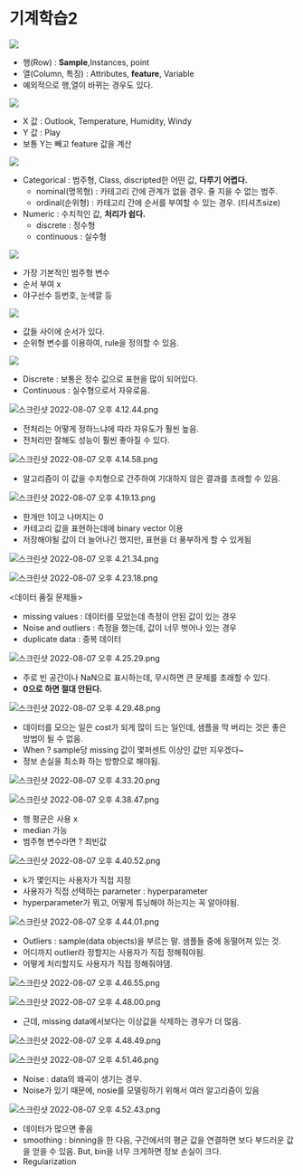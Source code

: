 # 기계학습2

![](../%E1%84%80%E1%85%B5%E1%84%80%E1%85%A8%E1%84%92%E1%85%A1%E1%86%A8%E1%84%89%E1%85%B3%E1%86%B82/%E1%84%80%E1%85%B5%E1%84%80%E1%85%A8%E1%84%92%E1%85%A1%E1%86%A8%E1%84%89%E1%85%B3%E1%86%B82/%E1%84%8B%E1%85%B5%E1%84%86%E1%85%B5%E1%84%8C%E1%85%B51.png)
- 행(Row) : **Sample**,Instances, point
- 열(Column, 특징) :  Attributes, **feature**, Variable
- 예외적으로 행,열이 바뀌는 경우도 있다.

![](../%E1%84%80%E1%85%B5%E1%84%80%E1%85%A8%E1%84%92%E1%85%A1%E1%86%A8%E1%84%89%E1%85%B3%E1%86%B82/%E1%84%80%E1%85%B5%E1%84%80%E1%85%A8%E1%84%92%E1%85%A1%E1%86%A8%E1%84%89%E1%85%B3%E1%86%B82/%E1%84%8B%E1%85%B5%E1%84%86%E1%85%B5%E1%84%8C%E1%85%B52.png)
- X 값 : Outlook, Temperature, Humidity, Windy
- Y 값 : Play
- 보통 Y는 빼고 feature 값을 계산

![](../%E1%84%80%E1%85%B5%E1%84%80%E1%85%A8%E1%84%92%E1%85%A1%E1%86%A8%E1%84%89%E1%85%B3%E1%86%B82/%E1%84%80%E1%85%B5%E1%84%80%E1%85%A8%E1%84%92%E1%85%A1%E1%86%A8%E1%84%89%E1%85%B3%E1%86%B82/%E1%84%8B%E1%85%B5%E1%84%86%E1%85%B5%E1%84%8C%E1%85%B53.png)
- Categorical : 범주형, Class, discripted한 어떤 값, **다루기 어렵다.**
    - nominal(명목형) : 카테고리 간에 관계가 없을 경우. 줄 지을 수 없는 범주.
    - ordinal(순위형) : 카테고리 간에 순서를 부여할 수 있는 경우. (티셔츠size)
- Numeric : 수치적인 값, **처리가 쉽다.**
    - discrete : 정수형
    - continuous : 실수형

![](../%E1%84%80%E1%85%B5%E1%84%80%E1%85%A8%E1%84%92%E1%85%A1%E1%86%A8%E1%84%89%E1%85%B3%E1%86%B82/%E1%84%80%E1%85%B5%E1%84%80%E1%85%A8%E1%84%92%E1%85%A1%E1%86%A8%E1%84%89%E1%85%B3%E1%86%B82/%E1%84%8B%E1%85%B5%E1%84%86%E1%85%B5%E1%84%8C%E1%85%B54.png)
- 가장 기본적인 범주형 변수
- 순서 부여 x
- 야구선수 등번호, 눈색깔 등

![](../%E1%84%80%E1%85%B5%E1%84%80%E1%85%A8%E1%84%92%E1%85%A1%E1%86%A8%E1%84%89%E1%85%B3%E1%86%B82/%E1%84%80%E1%85%B5%E1%84%80%E1%85%A8%E1%84%92%E1%85%A1%E1%86%A8%E1%84%89%E1%85%B3%E1%86%B82/%E1%84%8B%E1%85%B5%E1%84%86%E1%85%B5%E1%84%8C%E1%85%B55.png)
- 값들 사이에 순서가 있다.
- 순위형 변수를 이용하여, rule을 정의할 수 있음.

![](../%E1%84%80%E1%85%B5%E1%84%80%E1%85%A8%E1%84%92%E1%85%A1%E1%86%A8%E1%84%89%E1%85%B3%E1%86%B82/%E1%84%80%E1%85%B5%E1%84%80%E1%85%A8%E1%84%92%E1%85%A1%E1%86%A8%E1%84%89%E1%85%B3%E1%86%B82/%E1%84%8B%E1%85%B5%E1%84%86%E1%85%B5%E1%84%8C%E1%85%B56.png)
- Discrete : 보통은 정수 값으로 표현을 많이 되어있다.
- Continuous : 실수형으로서 자유로움.


![스크린샷 2022-08-07 오후 4.12.44.png](%E1%84%80%E1%85%B5%E1%84%80%E1%85%A8%E1%84%92%E1%85%A1%E1%86%A8%E1%84%89%E1%85%B3%E1%86%B82%2037450d723f644675873e37ee07c3d85d/%25E1%2584%2589%25E1%2585%25B3%25E1%2584%258F%25E1%2585%25B3%25E1%2584%2585%25E1%2585%25B5%25E1%2586%25AB%25E1%2584%2589%25E1%2585%25A3%25E1%2586%25BA_2022-08-07_%25E1%2584%258B%25E1%2585%25A9%25E1%2584%2592%25E1%2585%25AE_4.12.44.png)

- 전처리는 어떻게 정하느냐에 따라 자유도가 훨씬 높음.
- 전처리만 잘해도 성능이 훨씬 좋아질 수 있다.

![스크린샷 2022-08-07 오후 4.14.58.png](%E1%84%80%E1%85%B5%E1%84%80%E1%85%A8%E1%84%92%E1%85%A1%E1%86%A8%E1%84%89%E1%85%B3%E1%86%B82%2037450d723f644675873e37ee07c3d85d/%25E1%2584%2589%25E1%2585%25B3%25E1%2584%258F%25E1%2585%25B3%25E1%2584%2585%25E1%2585%25B5%25E1%2586%25AB%25E1%2584%2589%25E1%2585%25A3%25E1%2586%25BA_2022-08-07_%25E1%2584%258B%25E1%2585%25A9%25E1%2584%2592%25E1%2585%25AE_4.14.58.png)

- 알고리즘이 이 값을 수치형으로 간주하여 기대하지 않은 결과를 초래할 수 있음.

![스크린샷 2022-08-07 오후 4.19.13.png](%E1%84%80%E1%85%B5%E1%84%80%E1%85%A8%E1%84%92%E1%85%A1%E1%86%A8%E1%84%89%E1%85%B3%E1%86%B82%2037450d723f644675873e37ee07c3d85d/%25E1%2584%2589%25E1%2585%25B3%25E1%2584%258F%25E1%2585%25B3%25E1%2584%2585%25E1%2585%25B5%25E1%2586%25AB%25E1%2584%2589%25E1%2585%25A3%25E1%2586%25BA_2022-08-07_%25E1%2584%258B%25E1%2585%25A9%25E1%2584%2592%25E1%2585%25AE_4.19.13.png)

- 한개만 1이고 나머지는 0
- 카테고리 값을 표현하는데에 binary vector 이용
- 저장해야될 값이 더 늘어나긴 했지만, 표현을 더 풍부하게 할 수 있게됨

![스크린샷 2022-08-07 오후 4.21.34.png](%E1%84%80%E1%85%B5%E1%84%80%E1%85%A8%E1%84%92%E1%85%A1%E1%86%A8%E1%84%89%E1%85%B3%E1%86%B82%2037450d723f644675873e37ee07c3d85d/%25E1%2584%2589%25E1%2585%25B3%25E1%2584%258F%25E1%2585%25B3%25E1%2584%2585%25E1%2585%25B5%25E1%2586%25AB%25E1%2584%2589%25E1%2585%25A3%25E1%2586%25BA_2022-08-07_%25E1%2584%258B%25E1%2585%25A9%25E1%2584%2592%25E1%2585%25AE_4.21.34.png)

![스크린샷 2022-08-07 오후 4.23.18.png](%E1%84%80%E1%85%B5%E1%84%80%E1%85%A8%E1%84%92%E1%85%A1%E1%86%A8%E1%84%89%E1%85%B3%E1%86%B82%2037450d723f644675873e37ee07c3d85d/%25E1%2584%2589%25E1%2585%25B3%25E1%2584%258F%25E1%2585%25B3%25E1%2584%2585%25E1%2585%25B5%25E1%2586%25AB%25E1%2584%2589%25E1%2585%25A3%25E1%2586%25BA_2022-08-07_%25E1%2584%258B%25E1%2585%25A9%25E1%2584%2592%25E1%2585%25AE_4.23.18.png)

<데이터 품질 문제들>

- missing values : 데이터를 모았는데 측정이 안된 값이 있는 경우
- Noise and outliers : 측정을 했는데, 값이 너무 벗어나 있는 경우
- duplicate data : 중복 데이터

![스크린샷 2022-08-07 오후 4.25.29.png](%E1%84%80%E1%85%B5%E1%84%80%E1%85%A8%E1%84%92%E1%85%A1%E1%86%A8%E1%84%89%E1%85%B3%E1%86%B82%2037450d723f644675873e37ee07c3d85d/%25E1%2584%2589%25E1%2585%25B3%25E1%2584%258F%25E1%2585%25B3%25E1%2584%2585%25E1%2585%25B5%25E1%2586%25AB%25E1%2584%2589%25E1%2585%25A3%25E1%2586%25BA_2022-08-07_%25E1%2584%258B%25E1%2585%25A9%25E1%2584%2592%25E1%2585%25AE_4.25.29.png)

- 주로 빈 공간이나 NaN으로 표시하는데, 무시하면 큰 문제를 초래할 수 있다.
- **0으로 하면 절대 안된다.**

![스크린샷 2022-08-07 오후 4.29.48.png](%E1%84%80%E1%85%B5%E1%84%80%E1%85%A8%E1%84%92%E1%85%A1%E1%86%A8%E1%84%89%E1%85%B3%E1%86%B82%2037450d723f644675873e37ee07c3d85d/%25E1%2584%2589%25E1%2585%25B3%25E1%2584%258F%25E1%2585%25B3%25E1%2584%2585%25E1%2585%25B5%25E1%2586%25AB%25E1%2584%2589%25E1%2585%25A3%25E1%2586%25BA_2022-08-07_%25E1%2584%258B%25E1%2585%25A9%25E1%2584%2592%25E1%2585%25AE_4.29.48.png)

- 데이터를 모으는 일은 cost가 되게 많이 드는 일인데, 샘플을 막 버리는 것은 좋은 방법이 될 수 없음.
- When ? sample당 missing 값이 몇퍼센트 이상인 값만 지우겠다~
- 정보 손실을 최소화 하는 방향으로 해야됨.

![스크린샷 2022-08-07 오후 4.33.20.png](%E1%84%80%E1%85%B5%E1%84%80%E1%85%A8%E1%84%92%E1%85%A1%E1%86%A8%E1%84%89%E1%85%B3%E1%86%B82%2037450d723f644675873e37ee07c3d85d/%25E1%2584%2589%25E1%2585%25B3%25E1%2584%258F%25E1%2585%25B3%25E1%2584%2585%25E1%2585%25B5%25E1%2586%25AB%25E1%2584%2589%25E1%2585%25A3%25E1%2586%25BA_2022-08-07_%25E1%2584%258B%25E1%2585%25A9%25E1%2584%2592%25E1%2585%25AE_4.33.20.png)

![스크린샷 2022-08-07 오후 4.38.47.png](%E1%84%80%E1%85%B5%E1%84%80%E1%85%A8%E1%84%92%E1%85%A1%E1%86%A8%E1%84%89%E1%85%B3%E1%86%B82%2037450d723f644675873e37ee07c3d85d/%25E1%2584%2589%25E1%2585%25B3%25E1%2584%258F%25E1%2585%25B3%25E1%2584%2585%25E1%2585%25B5%25E1%2586%25AB%25E1%2584%2589%25E1%2585%25A3%25E1%2586%25BA_2022-08-07_%25E1%2584%258B%25E1%2585%25A9%25E1%2584%2592%25E1%2585%25AE_4.38.47.png)

- 행 평균은 사용 x
- median 가능
- 범주형 변수라면 ? 최빈값

![스크린샷 2022-08-07 오후 4.40.52.png](%E1%84%80%E1%85%B5%E1%84%80%E1%85%A8%E1%84%92%E1%85%A1%E1%86%A8%E1%84%89%E1%85%B3%E1%86%B82%2037450d723f644675873e37ee07c3d85d/%25E1%2584%2589%25E1%2585%25B3%25E1%2584%258F%25E1%2585%25B3%25E1%2584%2585%25E1%2585%25B5%25E1%2586%25AB%25E1%2584%2589%25E1%2585%25A3%25E1%2586%25BA_2022-08-07_%25E1%2584%258B%25E1%2585%25A9%25E1%2584%2592%25E1%2585%25AE_4.40.52.png)

- k가 몇인지는 사용자가 직접 지정
- 사용자가 직접 선택하는 parameter : hyperparameter
- hyperparameter가 뭐고, 어떻게 튜닝해야 하는지는 꼭 알아야됨.

![스크린샷 2022-08-07 오후 4.44.01.png](%E1%84%80%E1%85%B5%E1%84%80%E1%85%A8%E1%84%92%E1%85%A1%E1%86%A8%E1%84%89%E1%85%B3%E1%86%B82%2037450d723f644675873e37ee07c3d85d/%25E1%2584%2589%25E1%2585%25B3%25E1%2584%258F%25E1%2585%25B3%25E1%2584%2585%25E1%2585%25B5%25E1%2586%25AB%25E1%2584%2589%25E1%2585%25A3%25E1%2586%25BA_2022-08-07_%25E1%2584%258B%25E1%2585%25A9%25E1%2584%2592%25E1%2585%25AE_4.44.01.png)

- Outliers : sample(data objects)을 부르는 말. 샘플들 중에 동떨어져 있는 것.
- 어디까지 outlier라 정할지는 사용자가 직접 정해줘야됨.
- 어떻게 처리할지도 사용자가 직접 정해줘야댐.

![스크린샷 2022-08-07 오후 4.46.55.png](%E1%84%80%E1%85%B5%E1%84%80%E1%85%A8%E1%84%92%E1%85%A1%E1%86%A8%E1%84%89%E1%85%B3%E1%86%B82%2037450d723f644675873e37ee07c3d85d/%25E1%2584%2589%25E1%2585%25B3%25E1%2584%258F%25E1%2585%25B3%25E1%2584%2585%25E1%2585%25B5%25E1%2586%25AB%25E1%2584%2589%25E1%2585%25A3%25E1%2586%25BA_2022-08-07_%25E1%2584%258B%25E1%2585%25A9%25E1%2584%2592%25E1%2585%25AE_4.46.55.png)

![스크린샷 2022-08-07 오후 4.48.00.png](%E1%84%80%E1%85%B5%E1%84%80%E1%85%A8%E1%84%92%E1%85%A1%E1%86%A8%E1%84%89%E1%85%B3%E1%86%B82%2037450d723f644675873e37ee07c3d85d/%25E1%2584%2589%25E1%2585%25B3%25E1%2584%258F%25E1%2585%25B3%25E1%2584%2585%25E1%2585%25B5%25E1%2586%25AB%25E1%2584%2589%25E1%2585%25A3%25E1%2586%25BA_2022-08-07_%25E1%2584%258B%25E1%2585%25A9%25E1%2584%2592%25E1%2585%25AE_4.48.00.png)

- 근데, missing data에서보다는 이상값을 삭제하는 경우가 더 많음.

![스크린샷 2022-08-07 오후 4.48.49.png](%E1%84%80%E1%85%B5%E1%84%80%E1%85%A8%E1%84%92%E1%85%A1%E1%86%A8%E1%84%89%E1%85%B3%E1%86%B82%2037450d723f644675873e37ee07c3d85d/%25E1%2584%2589%25E1%2585%25B3%25E1%2584%258F%25E1%2585%25B3%25E1%2584%2585%25E1%2585%25B5%25E1%2586%25AB%25E1%2584%2589%25E1%2585%25A3%25E1%2586%25BA_2022-08-07_%25E1%2584%258B%25E1%2585%25A9%25E1%2584%2592%25E1%2585%25AE_4.48.49.png)

![스크린샷 2022-08-07 오후 4.51.46.png](%E1%84%80%E1%85%B5%E1%84%80%E1%85%A8%E1%84%92%E1%85%A1%E1%86%A8%E1%84%89%E1%85%B3%E1%86%B82%2037450d723f644675873e37ee07c3d85d/%25E1%2584%2589%25E1%2585%25B3%25E1%2584%258F%25E1%2585%25B3%25E1%2584%2585%25E1%2585%25B5%25E1%2586%25AB%25E1%2584%2589%25E1%2585%25A3%25E1%2586%25BA_2022-08-07_%25E1%2584%258B%25E1%2585%25A9%25E1%2584%2592%25E1%2585%25AE_4.51.46.png)

- Noise : data의 왜곡이 생기는 경우.
- Noise가 있기 때문에, nosie를 모델링하기 위해서 여러 알고리즘이 있음

![스크린샷 2022-08-07 오후 4.52.43.png](%E1%84%80%E1%85%B5%E1%84%80%E1%85%A8%E1%84%92%E1%85%A1%E1%86%A8%E1%84%89%E1%85%B3%E1%86%B82%2037450d723f644675873e37ee07c3d85d/%25E1%2584%2589%25E1%2585%25B3%25E1%2584%258F%25E1%2585%25B3%25E1%2584%2585%25E1%2585%25B5%25E1%2586%25AB%25E1%2584%2589%25E1%2585%25A3%25E1%2586%25BA_2022-08-07_%25E1%2584%258B%25E1%2585%25A9%25E1%2584%2592%25E1%2585%25AE_4.52.43.png)

- 데이터가 많으면 좋음
- smoothing : binning을 한 다음, 구간에서의 평균 값을 연결하면 보다 부드러운 값을 얻을 수 있음. But, bin을 너무 크게하면 정보 손실이 크다.
- Regularization